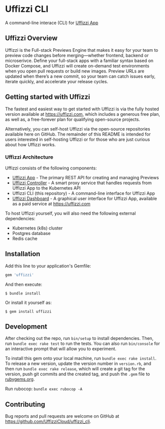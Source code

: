 # Uffizzi CLI  

A command-line interace (CLI) for [Uffizzi App](https://github.com/UffizziCloud/uffizzi_app) 

## Uffizzi Overview

Uffizzi is the Full-stack Previews Engine that makes it easy for your team to preview code changes before merging—whether frontend, backend or microserivce. Define your full-stack apps with a familiar syntax based on Docker Compose, and Uffizzi will create on-demand test environments when you open pull requests or build new images. Preview URLs are updated when there’s a new commit, so your team can catch issues early, iterate quickly, and accelerate your release cycles.  

## Getting started with Uffizzi  

The fastest and easiest way to get started with Uffizzi is via the fully hosted version available at https://uffizzi.com, which includes a generous free plan, as well as, a free-forever plan for qualifying open-source projects.  

Alternatively, you can self-host Uffizzi via the open-source repositories available here on GitHub. The remainder of this README is intended for users interested in self-hosting Uffizzi or for those who are just curious about how Uffizzi works.

### Uffizzi Architecture  

Uffizzi consists of the following components:  

* [Uffizzi App](https://github.com/UffizziCloud/uffizzi_app) - The primary REST API for creating and managing Previews  
* [Uffizzi Controller](https://github.com/UffizziCloud/uffizzi_controller) - A smart proxy service that handles requests from Uffizzi App to the Kubernetes API  
* Uffizzi CLI (this repository) - A command-line interface for Uffizzi App    
* [Uffizzi Dashboard](https://app.uffizzi.com) - A graphical user interface for Uffizzi App, available as a paid service at https://uffizzi.com  

To host Uffizzi yourself, you will also need the following external dependencies:  

 * Kubernetes (k8s) cluster  
 * Postgres database  
 * Redis cache  

## Installation

Add this line to your application's Gemfile:

```ruby
gem 'uffizzi'
```

And then execute:

    $ bundle install

Or install it yourself as:

    $ gem install uffizzi

## Development

After checking out the repo, run `bin/setup` to install dependencies. Then, run `bundle exec rake test` to run the tests. You can also run `bin/console` for an interactive prompt that will allow you to experiment.

To install this gem onto your local machine, run `bundle exec rake install`. To release a new version, update the version number in `version.rb`, and then run `bundle exec rake release`, which will create a git tag for the version, push git commits and the created tag, and push the `.gem` file to [rubygems.org](https://rubygems.org).

Run rubocop:
`bundle exec rubocop -A`

## Contributing

Bug reports and pull requests are welcome on GitHub at https://github.com/UffizziCloud/uffizzi_cli.
